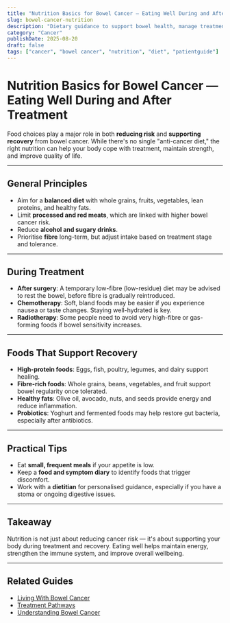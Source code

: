 ```yaml
---
title: "Nutrition Basics for Bowel Cancer — Eating Well During and After Treatment"
slug: bowel-cancer-nutrition
description: "Dietary guidance to support bowel health, manage treatment side effects, and aid recovery."
category: "Cancer"
publishDate: 2025-08-20
draft: false
tags: ["cancer", "bowel cancer", "nutrition", "diet", "patientguide"]
---
```


# Nutrition Basics for Bowel Cancer — Eating Well During and After Treatment

Food choices play a major role in both **reducing risk** and **supporting recovery** from bowel cancer. While there's no single "anti-cancer diet," the right nutrition can help your body cope with treatment, maintain strength, and improve quality of life.

---

## General Principles
- Aim for a **balanced diet** with whole grains, fruits, vegetables, lean proteins, and healthy fats.  
- Limit **processed and red meats**, which are linked with higher bowel cancer risk.  
- Reduce **alcohol and sugary drinks**.  
- Prioritise **fibre** long-term, but adjust intake based on treatment stage and tolerance.  

---

## During Treatment
- **After surgery**: A temporary low-fibre (low-residue) diet may be advised to rest the bowel, before fibre is gradually reintroduced.  
- **Chemotherapy**: Soft, bland foods may be easier if you experience nausea or taste changes. Staying well-hydrated is key.  
- **Radiotherapy**: Some people need to avoid very high-fibre or gas-forming foods if bowel sensitivity increases.  

---

## Foods That Support Recovery
- **High-protein foods**: Eggs, fish, poultry, legumes, and dairy support healing.  
- **Fibre-rich foods**: Whole grains, beans, vegetables, and fruit support bowel regularity once tolerated.  
- **Healthy fats**: Olive oil, avocado, nuts, and seeds provide energy and reduce inflammation.  
- **Probiotics**: Yoghurt and fermented foods may help restore gut bacteria, especially after antibiotics.  

---

## Practical Tips
- Eat **small, frequent meals** if your appetite is low.  
- Keep a **food and symptom diary** to identify foods that trigger discomfort.  
- Work with a **dietitian** for personalised guidance, especially if you have a stoma or ongoing digestive issues.  

---

## Takeaway
Nutrition is not just about reducing cancer risk — it's about supporting your body during treatment and recovery. Eating well helps maintain energy, strengthen the immune system, and improve overall wellbeing.  

---

## Related Guides
- [Living With Bowel Cancer](/guides/living-with-bowel-cancer)  
- [Treatment Pathways](/guides/bowel-cancer-treatment)  
- [Understanding Bowel Cancer](/guides/understanding-bowel-cancer)  
